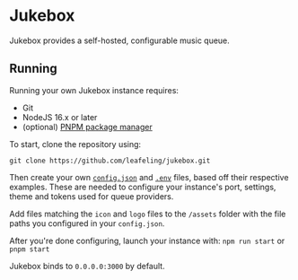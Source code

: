 # Jukebox
Jukebox provides a self-hosted, configurable music queue.

## Running
Running your own Jukebox instance requires:
- Git
- NodeJS 16.x or later
- (optional) [PNPM package manager](https://pnpm.io/)

To start, clone the repository using:

```
git clone https://github.com/leafeling/jukebox.git
```

Then create your own [`config.json`](./config.example.json) and [`.env`](./.env.example) files, based off their respective examples. These are needed to configure your instance's port, settings, theme and tokens used for queue providers.

Add files matching the `icon` and `logo` files to the `/assets` folder with the file paths you configured in your `config.json`.

After you're done configuring, launch your instance with:
`npm run start` or `pnpm start`

Jukebox binds to `0.0.0.0:3000` by default.